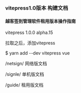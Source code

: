 ### vitepress1.0版本 构建文档

#### 越客签到管理软件租用版本操作指南

vitepress 1.0.0 alpha.15

拉取之后，添加vitepress

$ yarn add --dev vitepress vue



/netsign/  网络版文档

/signle/ 单机版文档

/guide/ 租用版文档
